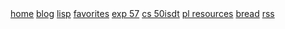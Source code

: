 <div class="navbar">
  <a href="/">home</a>
  <a href="/blog/">blog</a>
  <a href="/blog/lisp/">lisp</a>
  <a href="/favorites/">favorites</a>
  <a href="/excollege/">exp 57</a>
  <a href="/isdt/">cs 50isdt</a>
  <a href="/pl-resources/">pl resources</a>
  <a href="/bread/">bread</a>
  <a href="/feed.xml">rss</a>
  <!--<a class="newlink" href="/recipes/">recipes</a> -->
</div>
